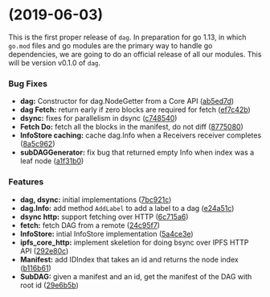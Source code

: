 <a name="0.1.0"></a>
#  (2019-06-03)

This is the first proper release of `dag`. In preparation for go 1.13, in which `go.mod` files and go modules are the primary way to handle go dependencies, we are going to do an official release of all our modules. This will be version v0.1.0 of `dag`.


### Bug Fixes

* **dag:** Constructor for dag.NodeGetter from a Core API ([ab5ed7d](https://github.com/qri-io/dag/commit/ab5ed7d))
* **dag Fetch:** return early if zero blocks are required for fetch ([ef7c42b](https://github.com/qri-io/dag/commit/ef7c42b))
* **dsync:** fixes for parallelism in dsync ([c748540](https://github.com/qri-io/dag/commit/c748540))
* **Fetch Do:** fetch all the blocks in the manifest, do not diff ([8775080](https://github.com/qri-io/dag/commit/8775080))
* **InfoStore caching:** cache dag.Info when a Receivers receiver completes ([8a5c962](https://github.com/qri-io/dag/commit/8a5c962))
* **subDAGGenerator:** fix bug that returned empty Info when index was a leaf node ([a1f31b0](https://github.com/qri-io/dag/commit/a1f31b0))


### Features

* **dag, dsync:** initial implementations ([7bc921c](https://github.com/qri-io/dag/commit/7bc921c))
* **dag.Info:** add method `AddLabel` to add a label to a dag ([e24a51c](https://github.com/qri-io/dag/commit/e24a51c))
* **dsync http:** support fetching over HTTP ([6c715a6](https://github.com/qri-io/dag/commit/6c715a6))
* **fetch:** fetch DAG from a remote ([24c95f7](https://github.com/qri-io/dag/commit/24c95f7))
* **InfoStore:** intial InfoStore implementation ([5a4ce3e](https://github.com/qri-io/dag/commit/5a4ce3e))
* **ipfs_core_http:** implement skeletion for doing bsync over IPFS HTTP API ([292e80c](https://github.com/qri-io/dag/commit/292e80c))
* **Manifest:** add IDIndex that takes an id and returns the node index ([b116b61](https://github.com/qri-io/dag/commit/b116b61))
* **SubDAG:** given a manifest and an id, get the manifest of the DAG with root id ([29e6b5b](https://github.com/qri-io/dag/commit/29e6b5b))



